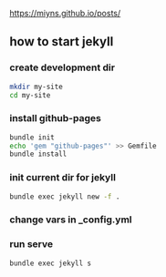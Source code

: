 
https://miyns.github.io/posts/

## how to start jekyll
### create development dir
```sh
mkdir my-site
cd my-site
```
### install github-pages
```sh
bundle init
echo 'gem "github-pages"' >> Gemfile
bundle install
```
### init current dir for jekyll
```sh
bundle exec jekyll new -f .
```
### change vars in _config.yml
### run serve
```sh
bundle exec jekyll s
```
